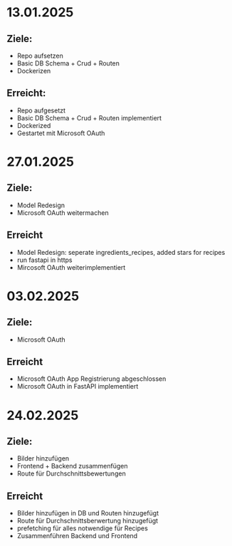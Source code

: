 # 13.01.2025
## Ziele:
- Repo aufsetzen
- Basic DB Schema + Crud + Routen
- Dockerizen

## Erreicht:
- Repo aufgesetzt
- Basic DB Schema + Crud + Routen implementiert
- Dockerized
- Gestartet mit Microsoft OAuth


# 27.01.2025
## Ziele:
- Model Redesign
- Microsoft OAuth weitermachen

## Erreicht
- Model Redesign: seperate ingredients_recipes, added stars for recipes
- run fastapi in https
- Mircosoft OAuth weiterimplementiert


# 03.02.2025
## Ziele:
- Microsoft OAuth

## Erreicht
- Microsoft OAuth App Registrierung abgeschlossen
- Microsoft OAuth in FastAPI implementiert

# 24.02.2025
## Ziele:
- Bilder hinzufügen
- Frontend + Backend zusammenfügen
- Route für Durchschnittsbewertungen

## Erreicht
- Bilder hinzufügen in DB und Routen hinzugefügt
- Route für Durchschnittsberwertung hinzugefügt
- prefetching für alles notwendige für Recipes
- Zusammenführen Backend und Frontend